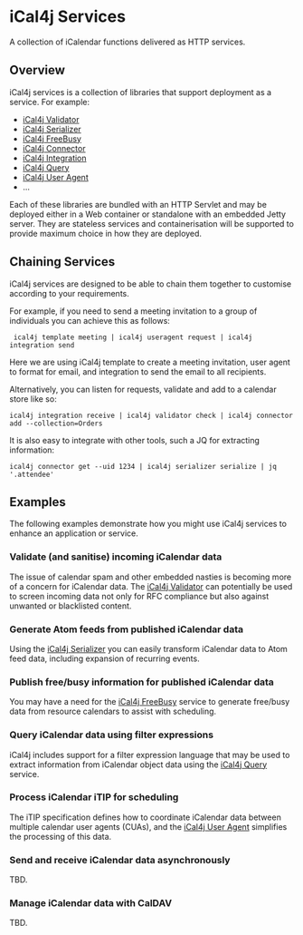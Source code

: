 # iCal4j Services

A collection of iCalendar functions delivered as HTTP services.

## Overview

iCal4j services is a collection of libraries that support deployment as a service. For example:

* [iCal4j Validator]
* [iCal4j Serializer]
* [iCal4j FreeBusy]
* [iCal4j Connector]
* [iCal4j Integration]
* [iCal4j Query]
* [iCal4j User Agent]
* ...

Each of these libraries are bundled with an HTTP Servlet and may be deployed either in a Web container or
standalone with an embedded Jetty server. They are stateless services and containerisation will be supported
to provide maximum choice in how they are deployed.

## Chaining Services

iCal4j services are designed to be able to chain them together to customise according to your requirements.

For example, if you need to send a meeting invitation to a group of individuals you can achieve this as follows:

     ical4j template meeting | ical4j useragent request | ical4j integration send

Here we are using iCal4j template to create a meeting invitation, user agent to format for email, and integration
to send the email to all recipients.

Alternatively, you can listen for requests, validate and add to a calendar store like so:

    ical4j integration receive | ical4j validator check | ical4j connector add --collection=Orders

It is also easy to integrate with other tools, such a JQ for extracting information:

    ical4j connector get --uid 1234 | ical4j serializer serialize | jq '.attendee'


## Examples

The following examples demonstrate how you might use iCal4j services to enhance an application or service.

### Validate (and sanitise) incoming iCalendar data

The issue of calendar spam and other embedded nasties is becoming more of a concern for iCalendar data. The [iCal4j
Validator] can potentially be used to screen incoming data not only for RFC compliance but also against unwanted
or blacklisted content.

### Generate Atom feeds from published iCalendar data

Using the [iCal4j Serializer] you can easily transform iCalendar data to Atom feed data, including expansion of
recurring events.

### Publish free/busy information for published iCalendar data

You may have a need for the [iCal4j FreeBusy] service to generate free/busy data from resource calendars to assist 
with scheduling.

### Query iCalendar data using filter expressions

iCal4j includes support for a filter expression language that may be used to extract information from iCalendar
object data using the [iCal4j Query] service.

### Process iCalendar iTIP for scheduling

The iTIP specification defines how to coordinate iCalendar data between multiple calendar user agents (CUAs), and
the [iCal4j User Agent] simplifies the processing of this data.

### Send and receive iCalendar data asynchronously

TBD.

### Manage iCalendar data with CalDAV

TBD.

[iCal4j Validator]: /validator.md
[iCal4j Serializer]: /serializer.md
[iCal4j FreeBusy]: /freebusy.md
[iCal4j Connector]: /connector.md
[iCal4j Integration]: /integration.md
[iCal4j Query]: /query.md 
[iCal4j User Agent]: /useragent.md
